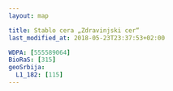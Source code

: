 ```yaml
---
layout: map

title: Stablo cera „Zdravinjski cer“
last_modified_at: 2018-05-23T23:37:53+02:00

WDPA: [555589064]
BioRaS: [315]
geoSrbija:
  L1_182: [115]
---
```

